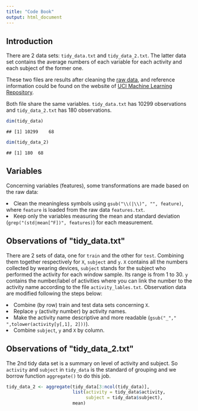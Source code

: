 ```yaml
---
title: "Code Book"
output: html_document
---
```


## Introduction
There are 2 data sets: `tidy_data.txt` and `tidy_data_2.txt`. 
The latter data set contains the average numbers of each variable for each activity and each subject of the former one.

These two files are results after cleaning the [raw data](https://d396qusza40orc.cloudfront.net/getdata%2Fprojectfiles%2FUCI%20HAR%20Dataset.zip), and reference information could be found on the website of [UCI Machine Learning Repository](http://archive.ics.uci.edu/ml/datasets/Human+Activity+Recognition+Using+Smartphones).

Both file share the same variables. `tidy_data.txt` has 10299 observations and `tidy_data_2.txt` has 180 observations.


```r
dim(tidy_data)
```

```
## [1] 10299    68
```

```r
dim(tidy_data_2)
```

```
## [1] 180  68
```

## Variables
Concerning variables (features), some transformations are made based on the raw data:
    <li> Clean the meaningless symbols using `gsub("\\(|\\)", "", feature)`, where `feature` is loaded from the raw data `features.txt`. </li>
    <li> Keep only the variables measuring the mean and standard deviation (`grep("(std|mean[^F])", features)`) for each measurement. </li>

## Observations of "tidy_data.txt"
There are 2 sets of data, one for `train` and the other for `test`. Combining them together respectively for `X`, `subject` and `y`. `X` contains all the numbers collected by wearing devices, `subject` stands for the subject who performed the activity for each window sample. Its range is from 1 to 30. `y` contains the number/label of activities where you can link the number to the activity name according to the file `activity_lables.txt`.
Observation data are modified following the steps below:
    <li> Combine (by row) train and test data sets concerning `X`. </li>
    <li> Replace `y` (activity number) by activity names. </li>
    <li> Make the activity name descriptive and more readable (`gsub("_"," ",tolower(activity[y[,1], 2]))`). </li>
    <li> Combine `subject`, `y` and `X` by column. </li>
    
## Observations of "tidy_data_2.txt"
The 2nd tidy data set is a summary on level of activity and subject. So `activity` and `subject` in `tidy_data` is the standard of grouping and we borrow function `aggregate()` to do this job.

```r
tidy_data_2 <- aggregate(tidy_data[3:ncol(tidy_data)], 
                         list(activity = tidy_data$activity, 
                              subject = tidy_data$subject), 
                         mean)
```

